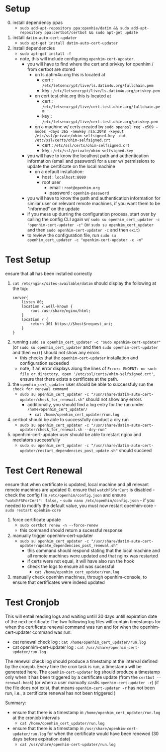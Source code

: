 # Setup
0. install dependency ppas
    - `sudo add-apt-repository ppa:openhie/datim && sudo add-apt-repository ppa:certbot/certbot && sudo apt-get update`
1. install `datim-auto-cert-updater`
    - `sudo apt-get install datim-auto-cert-updater`
2. install dependencies
    - `sudo apt-get install -f`
    - note, this will include configuring `openhim-cert-updater`.
        - you will have to find where the cert and privkey for openhim / from certbot are stored
            - on ls.datim4u.org this is located at
                - cert : `/etc/letsencrypt/live/ls.datim4u.org/fullchain.pem`
                - key : `/etc/letsencrypt/live/ls.datim4u.org/privkey.pem`
            - on cert.test.ohie.org this is located at
                - cert : `/etc/letsencrypt/live/cert.test.ohie.org/fullchain.pem`
                - key : `/etc/letsencrypt/live/cert.test.ohie.org/privkey.pem`
            - on a machine w/ certs created by `sudo openssl req -x509 -nodes -days 365 -newkey rsa:2048 -keyout /etc/ssl/private/ohim-selfsigned.key -out /etc/ssl/certs/ohim-selfsigned.crt`
                - cert : `/etc/ssl/certs/ohim-selfsigned.crt`
                - key : `/etc/ssl/private/ohim-selfsigned.key`
        - you will have to know the localhost path and authentication information (email and password) for a user w/ permissions to update the certificate on the local machine
            - on a default installation:
                - host : `localhost:8080`
                - root user  
                    - email : `root@openhim.org`
                    - password : `openhim-password`
        - you will have to know the path and authentication information for similar user on relevant remote machines, if you want them to be "informed" on the update
        - if you mess up durring the configuration process, start over by calling the config CLI again w/ `sudo su openhim_cert_updater -c "openhim-cert-updater -c"` (or `sudo su openhim_cert_updater` and then `sudo openhim-cert-updater -c` and then `exit`)
        - to review the configuration file, run `sudo su openhim_cert_updater -c "openhim-cert-updater -c -m"`

# Test Setup
ensure that all has been installed correctly
1.  `cat /etc/nginx/sites-available/datim` should display the following at the top:
    ```
    server{
        listen 80;
        location /.well-known {
            root /usr/share/nginx/html;
        }
        location / {
            return 301 https://$host$request_uri;
        }
    }
    ```
2. running `sudo su openhim_cert_updater -c "sudo openhim-cert-updater"` (or `sudo su openhim_cert_updater` and then `sudo openhim-cert-updater` and then `exit`) should not show any errors
    - this checks that the `openhim-cert-updater` installation and configuration suceeded
    - note, if an error displays along the lines of `Error: ENOENT: no such file or directory, open '/etc/ssl/certs/ohim-selfsigned.crt'`, ensure that there exists a certificate at the path.
3. the `openhim_cert_updater` user should be able to successfuly run the `check for renewal command`
    - `sudo su openhim_cert_updater -c "/usr/share/datim-auto-cert-updater/check_for_renewal.sh"` should not show any errors
        - additionally, you should find a log entry for the run under `/home/openhim_cert_updater/`
             - `cat /home/openhim_cert_updater/run.log`
4. certbot should be able to successfully conduct a dry run
    - `sudo su openhim_cert_updater -c "/usr/share/datim-auto-cert-updater/check_for_renewal.sh --dry-run"`
5. openhim-cert-updater user should be able to restart nginx and mediators successfully
    - `sudo su openhim_cert_updater -c "/usr/share/datim-auto-cert-updater/restart_dependencies_post_update.sh"` should succeed

# Test Cert Renewal
ensure that when certificate is updated, local machine and all relevant remote machines are updated
0. ensure that `watchFSforCert` is disabled
    - check the config file `/etc/openhim/config.json` and ensure `"watchFSForCert": false,`
        - `sudo nano /etc/openhim/config.json`
    - if you needed to modify the default value, you must now restart openhim-core
        - `sudo restart openhim-core`
1. force certificate update
    - `sudo certbot renew -n --force-renew`
    - this command should return a sucessful response
2. manually trigger openhim-cert-updater
    - `sudo su openhim_cert_updater -c "/usr/share/datim-auto-cert-updater/update_dependencies_post_renewal.sh"`
        - this command should respond stating that the local machine and all remote machines were updated and that nginx was restarted
        - if certs were not equal, it will have also run the hook
        - check the logs to ensure all was sucessful
            - `cat /home/openhim_cert_updater/run.log`
3. manually check openhim machines, through openhim-console, to ensure that certificates were indeed updated

# Test Cronjob
This will entail reading logs and waiting untill 30 days untill expiration date of the next certificate
The two following log files will contain timestamps for when the certificate renewal command was run and for when the openhim-cert-updater command was run:
- cat renewal check log : `cat /home/openhim_cert_updater/run.log`
- cat openhim-cert-updater log : `cat /usr/share/openhim-cert-updater/run.log`

The renewal check log should produce a timestamp at the interval defined by the cronjob. Every time the cron task is run, a timestamp will be generated here. The `openhim-cert-updater` log should produce a timestamp only when it has been triggered by a certificate update (from the `certbot --renewal-hook`) (or when a user manually caslls `openhim-cert-updater -r`) (if the file does not exist, that means `openhim-cert-updater -r` has not been run, i.e., a certificate renewal has not been triggered )

Summary:
- ensure that there is a timestamp in `/home/openhim_cert_updater/run.log` at the cronjob intervals
     - `cat /home/openhim_cert_updater/run.log`
- ensure that there is a timestamp in `/usr/share/openhim-cert-updater/run.log` for when the certificate would have been renewed (30 days before expiration date)
    - `cat /usr/share/openhim-cert-updater/run.log`
